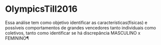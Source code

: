 # OlympicsTill2016
Essa análise tem como objetivo identificar as características(físicas) e possíveis comportamentos de grandes vencedores tanto individuais como coletivos, tanto como identificar se há discrepância MASCULINO x FEMININO¶
